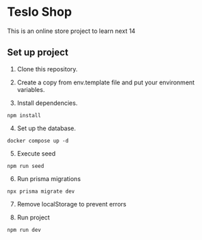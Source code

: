 # Teslo Shop

This is an online store project to learn next 14

## Set up project

1. Clone this repository.

2. Create a copy from env.template file and put your environment variables.

3. Install dependencies.

```
npm install
```

4. Set up the database.

```
docker compose up -d
```

5. Execute seed

```
npm run seed
```

6. Run prisma migrations

```
npx prisma migrate dev
```

7. Remove localStorage to prevent errors

8. Run project

```
npm run dev
```
